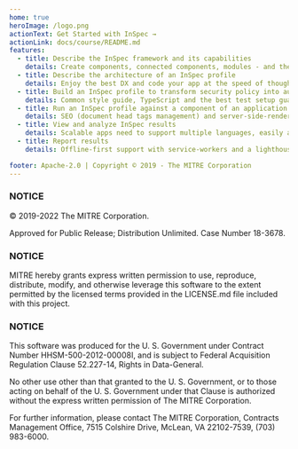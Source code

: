 ```yaml
---
home: true
heroImage: /logo.png
actionText: Get Started with InSpec →
actionLink: docs/course/README.md
features:
  - title: Describe the InSpec framework and its capabilities
    details: Create components, connected components, modules - and their tests - right from the CLI
  - title: Describe the architecture of an InSpec profile
    details: Enjoy the best DX and code your app at the speed of thought! With HMR for client and server
  - title: Build an InSpec profile to transform security policy into automated security testing
    details: Common style guide, TypeScript and the best test setup guarantee code quality and non-breaking changes
  - title: Run an InSpec profile against a component of an application stack
    details: SEO (document head tags management) and server-side-rendering for search engines
  - title: View and analyze InSpec results
    details: Scalable apps need to support multiple languages, easily add and support multiple languages
  - title: Report results
    details: Offline-first support with service-workers and a lighthouse score as high as possible

footer: Apache-2.0 | Copyright © 2019 - The MITRE Corporation
---
```


### NOTICE

© 2019-2022 The MITRE Corporation.

Approved for Public Release; Distribution Unlimited. Case Number 18-3678.

### NOTICE

MITRE hereby grants express written permission to use, reproduce, distribute, modify, and otherwise leverage this software to the extent permitted by the licensed terms provided in the LICENSE.md file included with this project.

### NOTICE

This software was produced for the U. S. Government under Contract Number HHSM-500-2012-00008I, and is subject to Federal Acquisition Regulation Clause 52.227-14, Rights in Data-General.

No other use other than that granted to the U. S. Government, or to those acting on behalf of the U. S. Government under that Clause is authorized without the express written permission of The MITRE Corporation.

For further information, please contact The MITRE Corporation, Contracts Management Office, 7515 Colshire Drive, McLean, VA 22102-7539, (703) 983-6000.
